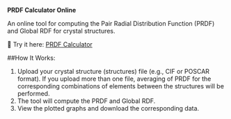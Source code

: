 **PRDF Calculator Online**

An online tool for computing the Pair Radial Distribution Function (PRDF) and Global RDF for crystal structures.

🔗 Try it here: [PRDF Calculator](https://rdf-calculator.streamlit.app/)

##How It Works:
1) Upload your crystal structure (structures) file (e.g., CIF or POSCAR format). If you upload more than one file, averaging of PRDF for the corresponding combinations of elements between the structures will be performed. 
2) The tool will compute the PRDF and Global RDF.
3) View the plotted graphs and download the corresponding data. 
